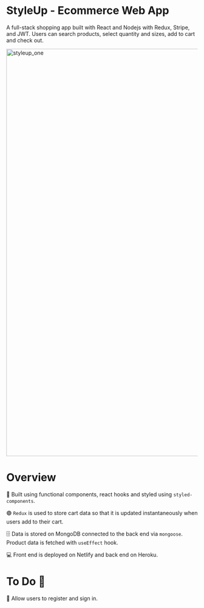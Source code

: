 # StyleUp - Ecommerce Web App 
A full-stack shopping app built with React and Nodejs with Redux, Stripe, and JWT. Users can search products, select quantity and sizes, add to cart and check out.

<img width="1073" alt="styleup_one" src="https://user-images.githubusercontent.com/79977073/152681818-d15949e8-a298-4d69-9f3d-96e99f081056.png">

# Overview
🔨 Built using functional components, react hooks and styled using `styled-components`.

🟣 `Redux` is used to store cart data so that it is updated instantaneously when users add to their cart.

🗄 Data is stored on MongoDB connected to the back end via `mongoose`. Product data is fetched with `useEffect` hook.

💻 Front end is deployed on Netlify and back end on Heroku.

# To Do 💭
👤 Allow users to register and sign in.

